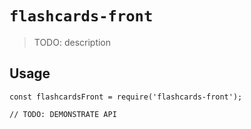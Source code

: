 # `flashcards-front`

> TODO: description

## Usage

```
const flashcardsFront = require('flashcards-front');

// TODO: DEMONSTRATE API
```
